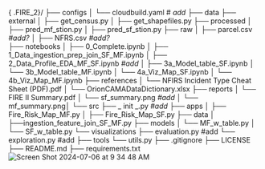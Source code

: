 { .FIRE_2}/
├── configs
│   └── cloudbuild.yaml  # *add*
├── data
    ├── external
    │   ├── get_census.py
    │   ├── get_shapefiles.py
    ├── processed
    │   ├── pred_mf_stion.py
    │   ├── pred_sf_stion.py
    ├── raw
    │       ├── parcel.csv  *#add?*
    │       ├── NFRS.csv  *#add?*             
├── notebooks
│   	    ├── 0_Complete.ipynb
│   		├── 1_Data_ingestion_prep_join_SF_MF.ipynb
│   		├── 2_Data_Profile_EDA_MF_SF.ipynb   *#add*
│   		├── 3a_Model_table_SF.ipynb
│   		└── 3b_Model_table_MF.ipynb
│   		└── 4a_Viz_Map_SF.ipynb
│   		└── 4b_Viz_Map_MF.ipynb
├── references
│   		└── NFIRS Incident Type Cheat Sheet (PDF).pdf
│   		└── OrionCAMADataDictionary.xlsx
├── reports
│   		└── FIRE II Summary.pdf
│   		└── sf_summary.png *#add*
│   		└── mf_summary.png│
└── src
    ├── _ init _.py  *#add*
    ├── apps
    │   ├── Fire_Risk_Map_MF.py
    │   ├── Fire_Risk_Map_SF.py
    ├── data
    │   ├──ingestion_feature_join_SF_MF.py
    ├── models
    │   └── MF_w_table.py
    │   └── SF_w_table.py
    └── visualizations
    		├── evaluation.py    #add
        	└── exploration.py  #add
├── tools
    └── utils.py
├── .gitignore
├── LICENSE
├── README.md
├── requirements.txt
![Screen Shot 2024-07-06 at 9 34 48 AM](https://github.com/catherman/Fire_2/assets/43255276/6efc5e92-eba0-489a-8cfd-4d0536b5bdc3)
